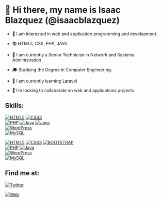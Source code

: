 # 👋 Hi there, my name is Isaac Blazquez (@isaacblazquez)

- 👀 I am interested in web and application programming and development.

- :books: HTML5, CSS, PHP, JAVA

- :blue_book: I am currently a Senior Technician in Network and Systems Administration

- :mortar_board: Studying the Degree in Computer Engineering.

- 🌱 I am currently learning Laravel

- 💞️ I’m looking to collaborate on web and applications projects

## Skills:

[![HTML5](https://img.shields.io/badge/HTML5-E34F26?style=for-the-badge&logo=html5&logoColor=white&labelColor=101010)]()
[![CSS3](https://img.shields.io/badge/CSS3-1572B6?style=for-the-badge&logo=css3&logoColor=white&labelColor=101010)]()
<br>
[![PHP](https://img.shields.io/badge/PHP-777BB4?style=for-the-badge&logo=php&logoColor=white&labelColor=101010)]()
[![Java](https://img.shields.io/badge/Java-ED8B00?style=for-the-badge&logo=java&logoColor=white&labelColor=101010)]()
[![Java](https://img.shields.io/badge/Java-ED8B00?style=for-the-badge&logo=java&logoColor=white&labelColor=101010)]()
<br>
[![WordPress](https://img.shields.io/badge/wordpress-21759B?style=for-the-badge&logo=wordpress&logoColor=white&labelColor=101010)]()
<br>
[![MySQL](https://img.shields.io/badge/MYSQL-4479A1?style=for-the-badge&logo=mysql&logoColor=white&labelColor=101010)]()

 [![HTML5](https://img.shields.io/badge/HTML5-E34F26?style=for-the-badge&logo=html5&logoColor=white)]()
[![CSS3](https://img.shields.io/badge/CSS3-1572B6?style=for-the-badge&logo=css3&logoColor=white)]()
[![BOOTSTRAP](https://img.shields.io/badge/Bootstrap-563D7C?style=for-the-badge&logo=bootstrap&logoColor=white)]()
<br>
[![PHP](https://img.shields.io/badge/PHP-777BB4?style=for-the-badge&logo=php&logoColor=white)]()
[![Java](https://img.shields.io/badge/Java-ED8B00?style=for-the-badge&logo=java&logoColor=white)]()
<br>
[![WordPress](https://img.shields.io/badge/Wordpress-21759B?style=for-the-badge&logo=wordpress&logoColor=white)]()
<br>
[![MySQL](https://img.shields.io/badge/MySQL-00000F?style=for-the-badge&logo=mysql&logoColor=white)]()

## Find me at:
[![Twitter](https://img.shields.io/badge/Twitter-@iblazquez_dev-1DA1F2?style=for-the-badge&logo=twitter&logoColor=white&labelColor=101010)](https://twitter.com/iblazquez_dev)

[![Web](https://img.shields.io/badge/web-isaacblazquez.es-1DA1F2?style=for-the-badge&logo=wordpress&logoColor=white&labelColor=101010)](https://isaacblazquez.es)

<!---
isaacblazquez/isaacblazquez is a ✨ special ✨ repository because its `README.md` (this file) appears on your GitHub profile.
You can click the Preview link to take a look at your changes.
[![HTML5](https://img.shields.io/static/v1?label=<LABEL>&message=<MESSAGE>&color=<COLOR>)

--->
